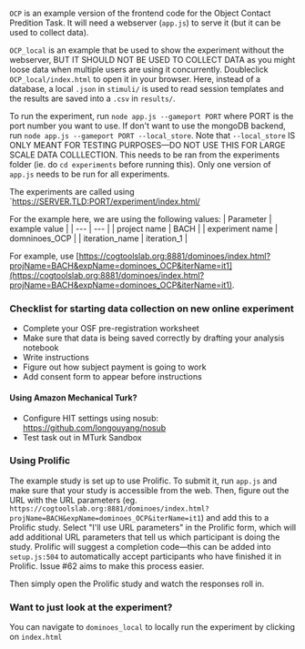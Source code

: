 `OCP` is an example version of the frontend code for the Object Contact Predition Task. It will need a webserver (`app.js`) to serve it (but it can be used to collect data).

`OCP_local` is an example that be used to show the experiment without the webserver, BUT IT SHOULD NOT BE USED TO COLLECT DATA as you might loose data when multiple users are using it concurrently. Doubleclick `OCP_local/index.html` to open it in your browser.
Here, instead of a database, a local `.json` in `stimuli/` is used to read session templates and the results are saved into a `.csv` in `results/`.

To run the experiment, run `node app.js --gameport PORT` where PORT is the port number you want to use. If don't want to use the mongoDB backend, run `node app.js --gameport PORT --local_store`. 
Note that `--local_store` IS ONLY MEANT FOR TESTING PURPOSES—DO NOT USE THIS FOR LARGE SCALE DATA COLLLECTION.
This needs to be ran from the experiments folder (ie. do `cd experiments` before running this).
Only one version of `app.js` needs to be run for all experiments.

The experiments are called using `https://SERVER.TLD:PORT/experiment/index.html/

For the example here, we are using the following values:
| Parameter | example value |
| --- | --- |
| project name | BACH |
| experiment name | domninoes_OCP |
| iteration_name | iteration_1 |

For example, use [https://cogtoolslab.org:8881/dominoes/index.html?projName=BACH&expName=dominoes_OCP&iterName=it1](https://cogtoolslab.org:8881/dominoes/index.html?projName=BACH&expName=dominoes_OCP&iterName=it1).

### Checklist for starting data collection on new online experiment
- Complete your OSF pre-registration worksheet
- Make sure that data is being saved correctly by drafting your analysis notebook
- Write instructions
- Figure out how subject payment is going to work
- Add consent form to appear before instructions

#### Using Amazon Mechanical Turk?
- Configure HIT settings using nosub: https://github.com/longouyang/nosub
- Test task out in MTurk Sandbox

### Using Prolific
The example study is set up to use Prolific. To submit it, run `app.js` and make sure that your study is accessible from the web.
Then, figure out the URL with the URL parameters (eg. `https://cogtoolslab.org:8881/dominoes/index.html?projName=BACH&expName=dominoes_OCP&iterName=it1`) and add this to a Prolific study.
Select "I'll use URL parameters" in the Prolific form, which will add additional URL parameters that tell us which participant is doing the study.
Prolific will suggest a completion code—this can be added into `setup.js:504` to automatically accept participants who have finished it in Prolific. 
Issue #62 aims to make this process easier.

Then simply open the Prolific study and watch the responses roll in.


### Want to just look at the experiment? 
You can navigate to `dominoes_local` to locally run the experiment by clicking on `index.html`
